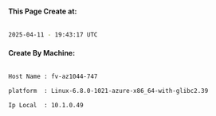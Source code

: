 
   
#### This Page Create at:

```bash

2025-04-11 - 19:43:17 UTC

```

#### Create By Machine:

```bash

Host Name : fv-az1044-747

platform  : Linux-6.8.0-1021-azure-x86_64-with-glibc2.39

Ip Local  : 10.1.0.49

```

